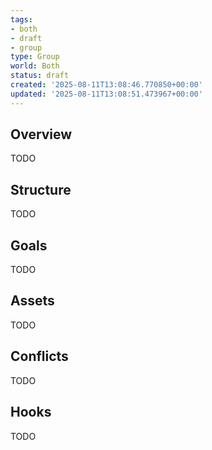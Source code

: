 ```yaml
---
tags:
- both
- draft
- group
type: Group
world: Both
status: draft
created: '2025-08-11T13:08:46.770850+00:00'
updated: '2025-08-11T13:08:51.473967+00:00'
---
```



## Overview

TODO
## Structure

TODO
## Goals

TODO
## Assets

TODO
## Conflicts

TODO
## Hooks

TODO
